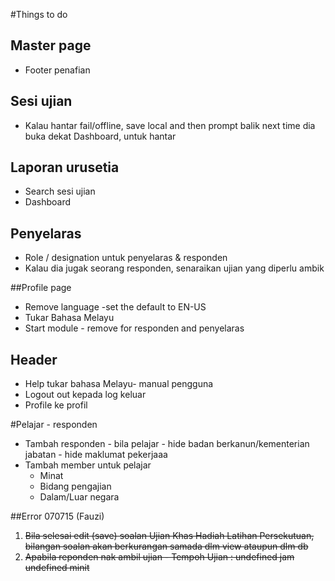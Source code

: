 #Things to do

## Master page
* Footer penafian


## Sesi ujian
* Kalau hantar fail/offline, save local and then prompt balik next time dia buka dekat Dashboard, untuk hantar

## Laporan urusetia
* Search sesi ujian
* Dashboard

## Penyelaras
* Role / designation untuk penyelaras & responden
* Kalau dia jugak seorang responden, senaraikan ujian yang diperlu ambik


##Profile page
* Remove language -set the default to EN-US
* Tukar Bahasa Melayu
* Start module - remove for responden and penyelaras

## Header
* Help tukar bahasa Melayu- manual pengguna
* Logout out kepada log keluar
* Profile ke profil


#Pelajar - responden
* Tambah responden - bila pelajar - hide badan berkanun/kementerian jabatan - hide maklumat pekerjaaa
* Tambah member untuk pelajar
  * Minat
  * Bidang pengajian
  * Dalam/Luar negara



##Error 070715 (Fauzi)
1. ~~Bila selesai edit (save) soalan Ujian Khas Hadiah Latihan Persekutuan, bilangan soalan akan berkurangan samada dlm view ataupun dlm db~~
2. ~~Apabila reponden nak ambil ujian - Tempoh Ujian : undefined jam undefined minit~~
